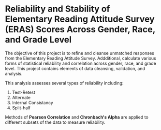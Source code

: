 # Reliability and Stability of Elementary Reading Attitude Survey (ERAS) Scores Across Gender, Race, and Grade Level
The objective of this project is to refine and cleanse unmatched responses from the Elementary Reading Attitude Survey. Addditional, calculate various forms of statistical reliability and correlation across gender, race, and grade level. This project contains elements of data cleansing, validation, and analysis.

This analysis assesses several types of reliability including: 
1. Test-Retest
2. Alternate
3. Internal Consistancy
4. Split-half 

Methods of **Pearson Correlation** and **Chronbach's Alpha** are applied to different subsets of the data to measure reliability.
